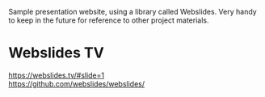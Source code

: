 Sample presentation website, using a library called Webslides. Very handy to keep in the future for reference to other project materials.


# Webslides TV
https://webslides.tv/#slide=1 <br>
https://github.com/webslides/webslides/
